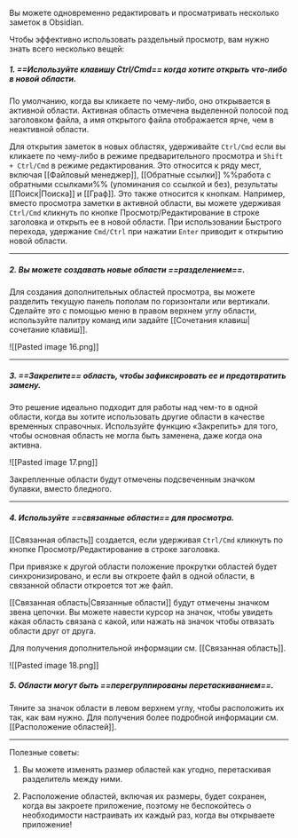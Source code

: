 Вы можете одновременно редактировать и просматривать несколько заметок в Obsidian.

Чтобы эффективно использовать раздельный просмотр, вам нужно знать всего несколько вещей:

##### 1. ==Используйте клавишу Ctrl/Cmd== когда хотите открыть что-либо в новой области.

По умолчанию, когда вы кликаете по чему-либо, оно открывается в активной области. Активная область отмечена выделенной полосой под заголовком файла, а имя открытого файла отображается ярче, чем в неактивной области.

Для открытия заметок в новых областях, удерживайте `Ctrl/Cmd` если вы кликаете по чему-либо в режиме предварительного просмотра и `Shift + Ctrl/Cmd` в режиме редактирования. Это относится к ряду мест, включая [[Файловый менеджер]], [[Обратные ссылки]] %%работа с обратными ссылками%% (упоминания со ссылкой и без), результаты [[Поиск|Поиска]] и [[Граф]]. Это также относится к кнопкам. Например, вместо просмотра заметки в активной области, вы можете удерживая `Ctrl/Cmd` кликнуть по кнопке Просмотр/Редактирование в строке заголовка и открыть ее в новой области. При использовании Быстрого перехода, удержание `Cmd/Ctrl` при нажатии `Enter` приводит к открытию новой области.

---

##### 2. Вы можете создавать новые области ==разделением==.

Для создания дополнительных областей просмотра, вы можете разделить текущую панель пополам по горизонтали или вертикали. Сделайте это с помощью меню в правом верхнем углу области, используйте палитру команд или задайте [[Сочетания клавиш|сочетание клавиш]].

![[Pasted image 16.png]]

---

##### 3. ==Закрепите== область, чтобы зафиксировать ее и предотвратить замену.

Это решение идеально подходит для работы над чем-то в одной области, когда вы хотите использовать другие области в качестве временных справочных. Используйте функцию «Закрепить» для того, чтобы основная область не могла быть заменена, даже когда она активна.

![[Pasted image 17.png]]

Закрепленные области будут отмечены подсвеченным значком булавки, вместо бледного.

---

##### 4. Используйте ==связанные области== для просмотра.

[[Связанная область]] создается, если удерживая `Ctrl/Cmd` кликнуть по кнопке Просмотр/Редактирование в строке заголовка.

При привязке к другой области положение прокрутки областей будет синхронизировано, и если вы откроете файл в одной области, в связанной области откроется тот же файл.

[[Связанная область|Связанные области]] будут отмечены значком звена цепочки. Вы можете навести курсор на значок, чтобы увидеть какая область связана с какой, или нажать на значок чтобы отвязать области друг от друга.

Для получения дополнительной информации см. [[Связанная область]].

![[Pasted image 18.png]]

##### 5. Области могут быть ==перегруппированы перетаскиванием==.

Тяните за значок области в левом верхнем углу, чтобы расположить их так, как вам нужно. Для получения более подробной информации см. [[Расположение областей]].

---

Полезные советы:

1. Вы можете изменять размер областей как угодно, перетаскивая разделитель между ними.

2. Расположение областей, включая их размеры, будет сохранен, когда вы закроете приложение, поэтому не беспокойтесь о необходимости настраивать их каждый раз, когда вы открываете приложение!